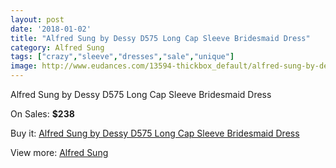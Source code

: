 ```yaml
---
layout: post
date: '2018-01-02'
title: "Alfred Sung by Dessy D575 Long Cap Sleeve Bridesmaid Dress"
category: Alfred Sung
tags: ["crazy","sleeve","dresses","sale","unique"]
image: http://www.eudances.com/13594-thickbox_default/alfred-sung-by-dessy-d575-long-cap-sleeve-bridesmaid-dress.jpg
---
```

Alfred Sung by Dessy D575 Long Cap Sleeve Bridesmaid Dress

On Sales: **$238**
<a href="https://www.eudances.com/en/alfred-sung/4098-alfred-sung-by-dessy-d575-long-cap-sleeve-bridesmaid-dress.html"><amp-img layout="responsive" width="600" height="600" src="//www.eudances.com/13594-thickbox_default/alfred-sung-by-dessy-d575-long-cap-sleeve-bridesmaid-dress.jpg" alt="Alfred Sung by Dessy D575 Long Cap Sleeve Bridesmaid Dress 0" /></a>
<a href="https://www.eudances.com/en/alfred-sung/4098-alfred-sung-by-dessy-d575-long-cap-sleeve-bridesmaid-dress.html"><amp-img layout="responsive" width="600" height="600" src="//www.eudances.com/13597-thickbox_default/alfred-sung-by-dessy-d575-long-cap-sleeve-bridesmaid-dress.jpg" alt="Alfred Sung by Dessy D575 Long Cap Sleeve Bridesmaid Dress 1" /></a>
<a href="https://www.eudances.com/en/alfred-sung/4098-alfred-sung-by-dessy-d575-long-cap-sleeve-bridesmaid-dress.html"><amp-img layout="responsive" width="600" height="600" src="//www.eudances.com/13596-thickbox_default/alfred-sung-by-dessy-d575-long-cap-sleeve-bridesmaid-dress.jpg" alt="Alfred Sung by Dessy D575 Long Cap Sleeve Bridesmaid Dress 2" /></a>
<a href="https://www.eudances.com/en/alfred-sung/4098-alfred-sung-by-dessy-d575-long-cap-sleeve-bridesmaid-dress.html"><amp-img layout="responsive" width="600" height="600" src="//www.eudances.com/13595-thickbox_default/alfred-sung-by-dessy-d575-long-cap-sleeve-bridesmaid-dress.jpg" alt="Alfred Sung by Dessy D575 Long Cap Sleeve Bridesmaid Dress 3" /></a>

Buy it: [Alfred Sung by Dessy D575 Long Cap Sleeve Bridesmaid Dress](https://www.eudances.com/en/alfred-sung/4098-alfred-sung-by-dessy-d575-long-cap-sleeve-bridesmaid-dress.html "Alfred Sung by Dessy D575 Long Cap Sleeve Bridesmaid Dress")

View more: [Alfred Sung](https://www.eudances.com/en/52-alfred-sung "Alfred Sung")